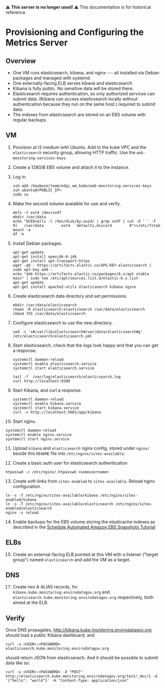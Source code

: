 **⚠️ This server is no longer used! ⚠️** This documentation is for historical reference.


# Provisioning and Configuring the Metrics Server

## Overview

* One VM runs elasticsearch, kibana, and nginx --- all installed via Debian
  packages and managed with systemd.
* One externally-facing ELB serves kibana and elasticsearch
* Kibana is fully public. No sensitive data will be stored there.
* Elasticsearch requires authentication, so only authorized services can submit
  data. (Kibana can access elasticsearch locally without authentication because
  they run on the same host.) required to submit data.
* The indexes from elasticsearch are stored on an EBS volume with regular
  backups.

## VM

1. Provision at t2 medium with Ubuntu. Add to the kube VPC and the
   ``elasticsearch`` security group, allowing HTTP traffic. Use the
   ``web-monitoring-services-keys``.

2. Create a 128GiB EBS volume and attach it to the instance.

3. Log in.

   ```
   ssh-add /keybase/team/edgi_wm_kube/web-monitoring-services-keys
   ssh ubuntu@<PUBLIC_IP>
   sudo su
   ```

4. Make the second volume avaialble for use and verify.
   ```
   mkfs -t ext4 /dev/xvdf
   mkdir /var/data
   echo "UUID=$(ls -l /dev/disk/by-uuid/ | grep xvdf | cut -d ' ' -f 9)   /var/data        ext4   defaults,discard        0">>/etc/fstab
   mount -a
   df -h
   ```

5. Install Debian packages.

   ```
   apt-get update
   apt-get install openjdk-8-jdk
   apt-get install apt-transport-https
   wget -qO - https://artifacts.elastic.co/GPG-KEY-elasticsearch | sudo apt-key add -
   echo "deb https://artifacts.elastic.co/packages/6.x/apt stable main" | sudo tee /etc/apt/sources.list.d/elastic-6.x.list
   apt-get update
   apt-get install apache2-utils elasticsearch kibana nginx
   ```

6. Create elasticsearch data directory and set permissions.

   ```
   mkdir /var/data/elasticsearch
   chown -R elasticsearch:elasticsearch /var/data/elasticsearch
   chmod 755 /var/data/elasticsearch
   ```

7. Configure elasticsearch to use the new directory.

   ```
   sed -i 's#/var/lib/elasticsearch#/var/data/elasticsearch#g' /etc/elasticsearch/elasticsearch.yml
   ```


8. Start elasticsearch, check that the logs look happy and that you can get a
   response.

   ```
   systemctl daemon-reload
   systemctl enable elasticsearch.service
   systemctl start elasticsearch.service

   tail -f  /var/log/elasticsearch/elasticsearch.log 
   curl http://localhost:9200
   ```

9. Start Kibana, and curl a response.

   ```
   systemctl daemon-reload
   systemctl enable kibana.service
   systemctl start kibana.service
   curl -v http://localhost:5601/app/kibana
   ```

10. Start nginx.

   ```
   systemctl daemon-reload
   systemctl enable nginx.service
   systemctl start nginx.service
   ```

11. Upload ``kibana`` and ``elasticsearch`` nginx config, stored under ``nginx/``
   beside this ``README`` file into ``/etc/nginx/sites-available``.

12. Create a basic auth user for elasticsearch authentication

   ```
   htpasswd -c /etc/nginx/.htpasswd <someusername>
   ```

13. Create soft-links from ``sites-enabled`` to ``sites-available``. Reload nginx
   configuration.


   ```
   ln -s -T /etc/nginx/sites-available/kibana /etc/nginx/sites-enabled/kibana
   ln -s -T /etc/nginx/sites-available/elasticsearch /etc/nginx/sites-enabled/elasticsearch
   nginx -s reload
   ```

14. Enable backups for the EBS volume storing the elasticache indexes as described in the [Schedule Automated Amazon EBS Snapshots Tutorial](https://docs.aws.amazon.com/AmazonCloudWatch/latest/events/TakeScheduledSnapshot.html)

## ELBs

15. Create an external-facing ELB pointed at this VM with a  listener ("target
   group") named ``elasticsearch`` and add the VM as a target.

## DNS

17. Create two A ALIAS records, for ``kibana.kube.monitoring.envirodatagov.org``
    and ``elasticsearch.kube.monitoring.envirodatagov.org`` respectively, both
    aimed at the ELB.

## Verify

Once DNS propagates, http://kibana.kube.monitoring.envirodatagov.org should load
a public Kibana dashboard, and

```
curl -u <USER>:<PASSWORD> elasticsearch.kube.monitoring.envirodatagov.org
```

should return JSON from elasticserach. And it should be possible to submit data
like so:

```
curl -u <USER>:<PASSWORD> -X "POST" http://elasticsearch.kube.monitoring.envirodatagov.org/test/_doc/1 -d '{"hello": "world"}' -H "Content-Type: application/json"
```
